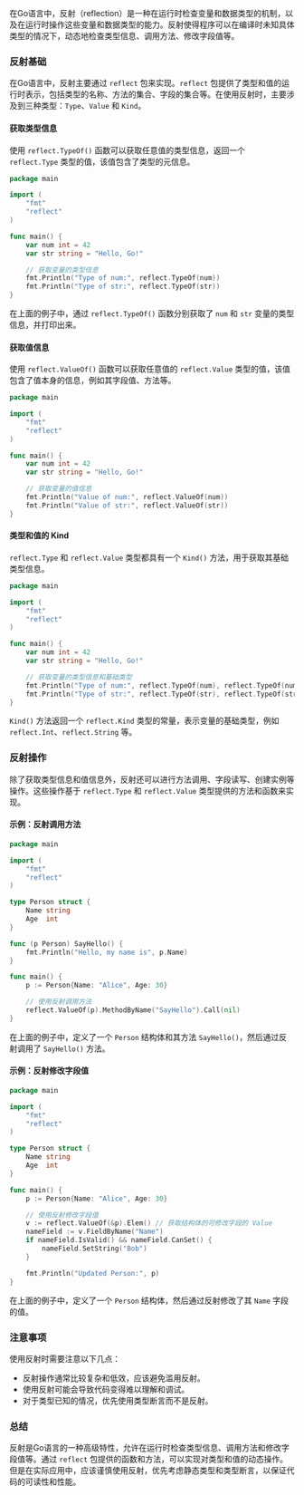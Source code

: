 在Go语言中，反射（reflection）是一种在运行时检查变量和数据类型的机制，以及在运行时操作这些变量和数据类型的能力。反射使得程序可以在编译时未知具体类型的情况下，动态地检查类型信息、调用方法、修改字段值等。

### 反射基础

在Go语言中，反射主要通过 `reflect` 包来实现。`reflect` 包提供了类型和值的运行时表示，包括类型的名称、方法的集合、字段的集合等。在使用反射时，主要涉及到三种类型：`Type`、`Value` 和 `Kind`。

#### 获取类型信息

使用 `reflect.TypeOf()` 函数可以获取任意值的类型信息，返回一个 `reflect.Type` 类型的值，该值包含了类型的元信息。

```go
package main

import (
    "fmt"
    "reflect"
)

func main() {
    var num int = 42
    var str string = "Hello, Go!"

    // 获取变量的类型信息
    fmt.Println("Type of num:", reflect.TypeOf(num))
    fmt.Println("Type of str:", reflect.TypeOf(str))
}
```

在上面的例子中，通过 `reflect.TypeOf()` 函数分别获取了 `num` 和 `str` 变量的类型信息，并打印出来。

#### 获取值信息

使用 `reflect.ValueOf()` 函数可以获取任意值的 `reflect.Value` 类型的值，该值包含了值本身的信息，例如其字段值、方法等。

```go
package main

import (
    "fmt"
    "reflect"
)

func main() {
    var num int = 42
    var str string = "Hello, Go!"

    // 获取变量的值信息
    fmt.Println("Value of num:", reflect.ValueOf(num))
    fmt.Println("Value of str:", reflect.ValueOf(str))
}
```

#### 类型和值的 Kind

`reflect.Type` 和 `reflect.Value` 类型都具有一个 `Kind()` 方法，用于获取其基础类型信息。

```go
package main

import (
    "fmt"
    "reflect"
)

func main() {
    var num int = 42
    var str string = "Hello, Go!"

    // 获取变量的类型信息和基础类型
    fmt.Println("Type of num:", reflect.TypeOf(num), reflect.TypeOf(num).Kind())
    fmt.Println("Type of str:", reflect.TypeOf(str), reflect.TypeOf(str).Kind())
}
```

`Kind()` 方法返回一个 `reflect.Kind` 类型的常量，表示变量的基础类型，例如 `reflect.Int`、`reflect.String` 等。

### 反射操作

除了获取类型信息和值信息外，反射还可以进行方法调用、字段读写、创建实例等操作。这些操作基于 `reflect.Type` 和 `reflect.Value` 类型提供的方法和函数来实现。

#### 示例：反射调用方法

```go
package main

import (
    "fmt"
    "reflect"
)

type Person struct {
    Name string
    Age  int
}

func (p Person) SayHello() {
    fmt.Println("Hello, my name is", p.Name)
}

func main() {
    p := Person{Name: "Alice", Age: 30}

    // 使用反射调用方法
    reflect.ValueOf(p).MethodByName("SayHello").Call(nil)
}
```

在上面的例子中，定义了一个 `Person` 结构体和其方法 `SayHello()`，然后通过反射调用了 `SayHello()` 方法。

#### 示例：反射修改字段值

```go
package main

import (
    "fmt"
    "reflect"
)

type Person struct {
    Name string
    Age  int
}

func main() {
    p := Person{Name: "Alice", Age: 30}

    // 使用反射修改字段值
    v := reflect.ValueOf(&p).Elem() // 获取结构体的可修改字段的 Value
    nameField := v.FieldByName("Name")
    if nameField.IsValid() && nameField.CanSet() {
        nameField.SetString("Bob")
    }

    fmt.Println("Updated Person:", p)
}
```

在上面的例子中，定义了一个 `Person` 结构体，然后通过反射修改了其 `Name` 字段的值。

### 注意事项

使用反射时需要注意以下几点：

- 反射操作通常比较复杂和低效，应该避免滥用反射。
- 使用反射可能会导致代码变得难以理解和调试。
- 对于类型已知的情况，优先使用类型断言而不是反射。

### 总结

反射是Go语言的一种高级特性，允许在运行时检查类型信息、调用方法和修改字段值等。通过 `reflect` 包提供的函数和方法，可以实现对类型和值的动态操作。但是在实际应用中，应该谨慎使用反射，优先考虑静态类型和类型断言，以保证代码的可读性和性能。